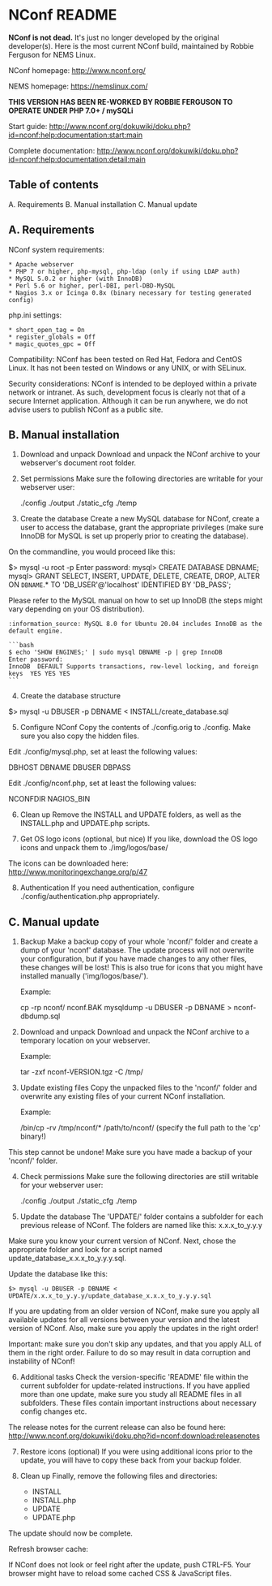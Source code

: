 NConf README
============

**NConf is not dead.** It's just no longer developed by the original developer(s). Here is the most current NConf build, maintained by Robbie Ferguson for NEMS Linux.

NConf homepage:
http://www.nconf.org/

NEMS homepage:
https://nemslinux.com/

**THIS VERSION HAS BEEN RE-WORKED BY ROBBIE FERGUSON TO OPERATE UNDER PHP 7.0+ / mySQLi**




Start guide:
http://www.nconf.org/dokuwiki/doku.php?id=nconf:help:documentation:start:main

Complete documentation:
http://www.nconf.org/dokuwiki/doku.php?id=nconf:help:documentation:detail:main

Table of contents
-----------------
A. Requirements
B. Manual installation
C. Manual update


A. Requirements
---------------

NConf system requirements:

    * Apache webserver
    * PHP 7 or higher, php-mysql, php-ldap (only if using LDAP auth)
    * MySQL 5.0.2 or higher (with InnoDB)
    * Perl 5.6 or higher, perl-DBI, perl-DBD-MySQL
    * Nagios 3.x or Icinga 0.8x (binary necessary for testing generated config)


php.ini settings:

    * short_open_tag = On
    * register_globals = Off
    * magic_quotes_gpc = Off 


Compatibility:
NConf has been tested on Red Hat, Fedora and CentOS Linux.
It has not been tested on Windows or any UNIX, or with SELinux.


Security considerations:
NConf is intended to be deployed within a private network or intranet. As such, development focus is clearly not that of a secure Internet application. Although it can be run anywhere, we do not advise users to publish NConf as a public site. 


B. Manual installation
----------------------

1. Download and unpack
Download and unpack the NConf archive to your webserver's document root folder. 


2. Set permissions
Make sure the following directories are writable for your webserver user: 

   ./config
   ./output
   ./static_cfg
   ./temp


3. Create the database
Create a new MySQL database for NConf, create a user to access the database, grant the appropriate privileges (make sure InnoDB for MySQL is set up properly prior to creating the database). 

On the commandline, you would proceed like this: 

   $> mysql -u root -p
   Enter password:
   mysql> CREATE DATABASE DBNAME;
   mysql> GRANT SELECT, INSERT, UPDATE, DELETE, CREATE, DROP, ALTER ON `DBNAME`.* TO 'DB_USER'@'localhost' IDENTIFIED BY 'DB_PASS';

Please refer to the MySQL manual on how to set up InnoDB (the steps might vary depending on your OS distribution). 

    :information_source: MySQL 8.0 for Ubuntu 20.04 includes InnoDB as the default engine.

    ```bash
    $ echo 'SHOW ENGINES;' | sudo mysql DBNAME -p | grep InnoDB
    Enter password:
    InnoDB  DEFAULT Supports transactions, row-level locking, and foreign keys  YES YES YES
    ```

4. Create the database structure

$> mysql -u DBUSER -p DBNAME < INSTALL/create_database.sql


5. Configure NConf
Copy the contents of ./config.orig to ./config. Make sure you also copy the hidden files. 

Edit ./config/mysql.php, set at least the following values: 

   DBHOST 
   DBNAME 
   DBUSER 
   DBPASS

Edit ./config/nconf.php, set at least the following values: 

   NCONFDIR 
   NAGIOS_BIN


6. Clean up
Remove the INSTALL and UPDATE folders, as well as the INSTALL.php and UPDATE.php scripts. 


7. Get OS logo icons (optional, but nice)
If you like, download the OS logo icons and unpack them to ./img/logos/base/ 

The icons can be downloaded here:
http://www.monitoringexchange.org/p/47

8. Authentication
If you need authentication, configure ./config/authentication.php appropriately.


C. Manual update
----------------

1. Backup
Make a backup copy of your whole 'nconf/' folder and create a dump of your 'nconf' database. 
The update process will not overwrite your configuration, but if you have made changes to any other files, these changes will be lost! This is also true for icons that you might have installed manually ('img/logos/base/'). 

    Example: 

    cp -rp nconf/ nconf.BAK 
    mysqldump -u DBUSER -p DBNAME > nconf-dbdump.sql


2. Download and unpack
Download and unpack the NConf archive to a temporary location on your webserver. 

    Example: 

    tar -zxf nconf-VERSION.tgz -C /tmp/


3. Update existing files
Copy the unpacked files to the 'nconf/' folder and overwrite any existing files of your current NConf installation. 

    Example: 

    /bin/cp -rv /tmp/nconf/* /path/to/nconf/  (specify the full path to the 'cp' binary!)

This step cannot be undone! Make sure you have made a backup of your 'nconf/' folder. 


4. Check permissions
Make sure the following directories are still writable for your webserver user:

   ./config 
   ./output 
   ./static_cfg
   ./temp


5. Update the database
The 'UPDATE/' folder contains a subfolder for each previous release of NConf. The folders are named like this: x.x.x_to_y.y.y 

Make sure you know your current version of NConf. Next, chose the appropriate folder and look for a script named update_database_x.x.x_to_y.y.y.sql. 

Update the database like this: 

    $> mysql -u DBUSER -p DBNAME < UPDATE/x.x.x_to_y.y.y/update_database_x.x.x_to_y.y.y.sql

If you are updating from an older version of NConf, make sure you apply all available updates for all versions between your version and the latest version of NConf. Also, make sure you apply the updates in the right order! 

Important: make sure you don't skip any updates, and that you apply ALL of them in the right order. Failure to do so may result in data corruption and instability of NConf! 


6. Additional tasks
Check the version-specific 'README' file within the current subfolder for update-related instructions. If you have applied more than one update, make sure you study all README files in all subfolders. These files contain important instructions about necessary config changes etc. 

The release notes for the current release can also be found here:
http://www.nconf.org/dokuwiki/doku.php?id=nconf:download:releasenotes


7. Restore icons (optional)
If you were using additional icons prior to the update, you will have to copy these back from your backup folder. 


8. Clean up
Finally, remove the following files and directories:

   * INSTALL
   * INSTALL.php
   * UPDATE
   * UPDATE.php 

The update should now be complete.

Refresh browser cache:

If NConf does not look or feel right after the update, push CTRL-F5.
Your browser might have to reload some cached CSS & JavaScript files.  
